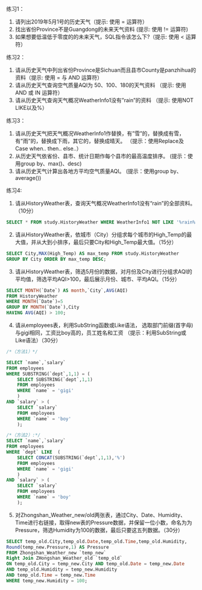 练习1：
1. 请列出2019年5月1号的历史天气（提示: 使用 = 运算符）
2. 找出省份Province不是Guangdong的未来天气资料 (提示: 使用 != 运算符)
3. 如果想要低温低于零度的的未来天气，SQL指令该怎么下?（提示: 使用 < 运算符）


练习2：
1. 请从历史天气中列出省份Province是Sichuan而且县市County是panzhihua的资料（提示: 使用 = 与 AND 运算符）
2. 请从历史天气查询空气质量AQI为 50、100、180的天气资料 （提示: 使用 AND 或 IN 运算符）
3. 请从历史天气查询天气概况WeatherInfo1没有”rain”的资料 （提示: 使用NOT LIKE以及%）

练习3：
1. 请从历史天气把天气概况WeatherInfo1作替换，有”雪”的，替换成有雪，有”雨”的，替换成下雨，其它的，替换成晴天。 （提示：使用Replace及Case when.. then.. else..）
2. 从历史天气依省份、县市、统计日期作每个县市的最高温度排序。 (提示：使用group by、max()、desc)
3. 请从历史天气计算出各地方平均空气质量AQI。 (提示：使用group by、average())

练习4:
1. 请从HistoryWeather表，查询天气概况WeatherInfo1没有“rain”的全部资料。（10分）

```SQL
SELECT * FROM study.HistoryWeather WHERE WeatherInfo1 NOT LIKE '%rain%';
```

2. 请从HistoryWeather表，依城市（City）分组求每个城市的High_Temp的最大值，并从大到小排序，最后只要City和High_Temp最大值。（15分）

```SQL
SELECT City,MAX(High_Temp) AS max_temp FROM study.HistoryWeather 
GROUP BY City ORDER BY max_temp DESC;
```

3. 请从HistoryWeather表，筛选5月份的数据，对月份及City进行分组求AQI的平均值，筛选平均AQI>100，最后展示月份、城市、平均AQI。（15分）

```SQL
SELECT MONTH(`Date`) AS month,`City`,AVG(AQI)
FROM HistoryWeather
WHERE MONTH(`Date`)=5
GROUP BY MONTH(`Date`),City
HAVING AVG(AQI) > 100;
```

4. 请从employees表，利用SubString函数或Like语法，
选取部门前缀(首字母)与gigi相同，工资比boy高的，员工姓名和工资 （提示：利用SubString或Like语法）（30分）

```SQL
/*（方法1）*/

SELECT `name`,`salary`
FROM employees
WHERE SUBSTRING(`dept`,1,1) = (
	SELECT SUBSTRING(`dept`,1,1)
	FROM employees
	WHERE `name` = 'gigi'
	)
AND `salary` > (
	SELECT `salary`
	FROM employees
	WHERE `name` = 'boy'
	);

/*（方法2）:*/
SELECT `name`,`salary`
FROM employees
WHERE `dept` LIKE  (
	SELECT CONCAT(SUBSTRING(`dept`,1,1),'%')
	FROM employees
	WHERE `name` = 'gigi'
	)
AND `salary` > (
	SELECT `salary`
	FROM employees
	WHERE `name` = 'boy'
	);
```

5. 对Zhongshan_Weather_new/old两张表，通过City、Date、Humidity、Time进行右链接，取得new表的Pressure数据，并保留一位小数，命名为为 Pressure，筛选Humidity为100的数据，最后只要这五列数据。（30分）
  

```SQL
SELECT temp_old.City,temp_old.Date,temp_old.Time,temp_old.Humidity,
Round(temp_new.Pressure,1) AS Pressure
FROM Zhongshan_Weather_new `temp_new`
Right Join ZHongshan_Weather_old `temp_old`
ON temp_old.City = temp_new.City AND temp_old.Date = temp_new.Date
AND temp_old.Humidity = temp_new.Humidity 
AND temp_old.Time = temp_new.Time
WHERE temp_new.Humidity = 100;
```